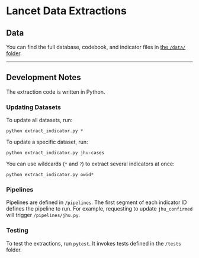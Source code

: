 # Lancet Data Extractions

## Data

You can find the full database, codebook, and indicator files in [the `/data/` folder](https://github.com/sdsna/lancet-data/tree/master/data).

---

## Development Notes

The extraction code is written in Python.

### Updating Datasets

To update all datasets, run:

```shell
python extract_indicator.py *
```

To update a specific dataset, run:

```shell
python extract_indicator.py jhu-cases
```

You can use wildcards (`*` and `?`) to extract several indicators at once:

```shell
python extract_indicator.py owid*
```

### Pipelines

Pipelines are defined in `/pipelines`. The first segment of each indicator ID defines the pipeline to run. For example, requesting to update `jhu_confirmed` will trigger `/pipelines/jhu.py`.

### Testing

To test the extractions, run `pytest`. It invokes tests defined in the
`/tests` folder.
